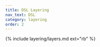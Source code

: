 ```yaml
---
title: DSL Layering
nav_text: DSL
category: layering
order: 2
---
```


{% include layering/layers.md ext="rb" %}
